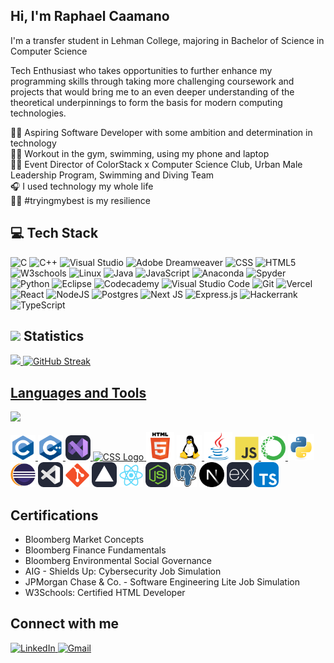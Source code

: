 ## Hi, I'm Raphael Caamano

I'm a transfer student in Lehman College, majoring in Bachelor of Science in Computer Science

Tech Enthusiast who takes opportunities to further enhance my programming skills through taking more challenging coursework and projects that would bring me to an even deeper understanding of the theoretical underpinnings to form the basis for modern computing technologies.

👨‍💻 Aspiring Software Developer with some ambition and determination in technology                                                 
        🏋️‍♂️ Workout in the gym, swimming, using my phone and laptop                                                                                                               
🏊‍♂️ Event Director of ColorStack x Computer Science Club, Urban Male Leadership Program, Swimming and Diving Team                                                
🎧 I used technology my whole life                                                                                                                                         
💪🏼 #tryingmybest is my resilience



## 💻 Tech Stack
![C](https://img.shields.io/badge/c-03599c.svg?style=for-the-badge&logo=c&logoColor=white)
![C++](https://img.shields.io/badge/c++-004482.svg?style=for-the-badge&logo=c%2B%2B&logoColor=white)
![Visual Studio](https://img.shields.io/badge/Visual%20Studio-5C2D91.svg?style=for-the-badge&logo=visual-studio&logoColor=white)
![Adobe Dreamweaver](https://img.shields.io/badge/Adobe%20Dreamweaver-470137.svg?style=for-the-badge&logo=Adobe%20Dreamweaver&logoColor=white)
![CSS](https://img.shields.io/badge/css-264de4.svg?style=for-the-badge&logo=css&logoColor=white) 
![HTML5](https://img.shields.io/badge/html5-%23E34F26.svg?style=for-the-badge&logo=html5&logoColor=white) 
![W3schools](https://img.shields.io/badge/W3schools-04aa6d.svg?style=for-the-badge&logo=w3schools&logoColor=ffffff)
![Linux](https://img.shields.io/badge/linux-%23121011.svg?style=for-the-badge&logo=linux&logoColor=white)
![Java](https://img.shields.io/badge/java-%23ED8B00.svg?style=for-the-badge&logo=openjdk&logoColor=white)
![JavaScript](https://img.shields.io/badge/javascript-%23323330.svg?style=for-the-badge&logo=javascript&logoColor=%23F7DF1E)
![Anaconda](https://img.shields.io/badge/Anaconda-43b049.svg?style=for-the-badge&logo=anaconda&logoColor=white)
![Spyder](https://img.shields.io/badge/spyder-ffffff.svg?style=for-the-badge&logo=spyderide&logoColor=8c0000)
![Python](https://img.shields.io/badge/python-3670A0?style=for-the-badge&logo=python&logoColor=ffdd54) 
![Eclipse](https://img.shields.io/badge/Eclipse-2c2255.svg?style=for-the-badge&logo=Eclipse&logoColor=FE7A16)
![Codecademy](https://img.shields.io/badge/Codecademy-101630?style=for-the-badge&logo=codecademy&logoColor=FFF0E5)
![Visual Studio Code](https://img.shields.io/badge/Visual%20Studio%20Code-0078d7.svg?style=for-the-badge&logo=visual-studio-code&logoColor=white)
![Git](https://img.shields.io/badge/git-3d2d00?style=for-the-badge&logo=git&logoColor=23F05033) 
![Vercel](https://img.shields.io/badge/vercel-%23000000.svg?style=for-the-badge&logo=vercel&logoColor=white)
![React](https://img.shields.io/badge/react-%2320232a.svg?style=for-the-badge&logo=react&logoColor=%2361DAFB)
![NodeJS](https://img.shields.io/badge/node.js-81cd39?style=for-the-badge&logo=node.js&logoColor=white)
![Postgres](https://img.shields.io/badge/postgres-%23316192.svg?style=for-the-badge&logo=postgresql&logoColor=white)
![Next JS](https://img.shields.io/badge/Next-white?style=for-the-badge&logo=next.js&logoColor=black)
![Express.js](https://img.shields.io/badge/express.js-%23404d59.svg?style=for-the-badge&logo=express&logoColor=%2361DAFB)
![Hackerrank](https://img.shields.io/badge/-Hackerrank-0d141e?style=for-the-badge&logo=HackerRank&logoColor=00ea64)
![TypeScript](https://img.shields.io/badge/-TypeScript-white?style=for-the-badge&logo=TypeScript&logoColor=007acc)




## <img src="https://media4.giphy.com/media/MIGbtLZoVjbl0bYbAd/giphy.gif?cid=ecf05e472t2h0i8d7dcjaoau9iqtchhr899hxmpxzzgc7lyw&rid=giphy.gif" width="30"> Statistics
<p align="left">
  <a href="http://127.0.0.1/">
    <img height="165px" src="https://github-readme-stats.vercel.app/api?username=raphaelcaamano&show_icons=true&theme=holi">
    <img width="49.4%" src="https://github-readme-streak-stats.herokuapp.com/?user=raphaelcaamano&theme=holi-theme" alt="GitHub Streak""> 
<br>



## Languages and Tools
<img class="img" src="https://github-readme-stats.vercel.app/api/top-langs/?username=raphaelcaamano&theme=holi&layout=compact" /> 

<p align="left"> <a href="https://www.cprogramming.com/" target="_blank" rel="noreferrer"> <img src="https://raw.githubusercontent.com/devicons/devicon/master/icons/c/c-original.svg" alt="c" width="40" height="40"/> </a> <a href="https://www.w3schools.com/cpp/" target="_blank" rel="noreferrer"> <img src="https://raw.githubusercontent.com/devicons/devicon/master/icons/cplusplus/cplusplus-original.svg" alt="cplusplus" width="40" height="40"/> </a> <a href="https://www.w3schools.com/css/" target="_blank" rel="noreferrer"> 
<img src = "https://github.com/tandpfun/skill-icons/raw/main/icons/VisualStudio-Dark.svg" width="40" height="40"/> 
<img src="https://upload.wikimedia.org/wikipedia/commons/d/d5/CSS3_logo_and_wordmark.svg" alt="CSS Logo" width="45" height="45"/> </a>
<img src="https://raw.githubusercontent.com/devicons/devicon/master/icons/html5/html5-original-wordmark.svg" alt="html5" width="45" height="45"/> </a> <a href="https://www.java.com" target="_blank" rel="noreferrer"> 
<img src="https://raw.githubusercontent.com/devicons/devicon/master/icons/linux/linux-original.svg" alt="linux" width="40" height="40"/> </a> 
<img src="https://raw.githubusercontent.com/devicons/devicon/master/icons/java/java-original.svg" alt="java" width="45" height="45"/> </a> <a href="https://developer.mozilla.org/en-US/docs/Web/JavaScript" target="_blank" rel="noreferrer"> 
<img src="https://raw.githubusercontent.com/devicons/devicon/master/icons/javascript/javascript-original.svg" alt="javascript" width="38" height="38"/> </a> <a href="https://www.linux.org/" target="_blank" rel="noreferrer"> <a href="https://www.python.org" target="_blank" rel="noreferrer">         
<img src="https://raw.githubusercontent.com/devicons/devicon/master/icons/anaconda/anaconda-original.svg" alt="anaconda" width="39" height="39"/> </a> 
<img src="https://raw.githubusercontent.com/devicons/devicon/master/icons/python/python-original.svg" alt="python" width="42" height="42"/> </a> 
<img src="https://raw.githubusercontent.com/devicons/devicon/master/icons/eclipse/eclipse-original.svg" alt="eclipse" width="40" height="40"/> </a> 
<img src = "https://github.com/tandpfun/skill-icons/raw/main/icons/VSCode-Dark.svg" height="40" />
<img src="https://raw.githubusercontent.com/devicons/devicon/master/icons/git/git-original.svg" alt="git" width="38" height="38"/> </a> 
<img src = "https://github.com/tandpfun/skill-icons/blob/main/icons/Vercel-Dark.svg" height="40" />
<img src="https://raw.githubusercontent.com/devicons/devicon/master/icons/react/react-original.svg" alt="react" width="38" height="38"/> </a> 
<img src = "https://github.com/tandpfun/skill-icons/raw/main/icons/NodeJS-Dark.svg" height="40" />
<img src="https://raw.githubusercontent.com/devicons/devicon/master/icons/postgresql/postgresql-original.svg" alt="postgresql" width="38" height="38"/> </a> 
<img src="https://raw.githubusercontent.com/devicons/devicon/master/icons/nextjs/nextjs-original.svg" alt="nextjs" width="40" height="40"/> </a> 
<img src = "https://github.com/tandpfun/skill-icons/blob/main/icons/ExpressJS-Dark.svg" height="40" />
<img src = "https://github.com/tandpfun/skill-icons/raw/main/icons/TypeScript.svg" height="40" />


## Certifications

- Bloomberg Market Concepts 
- Bloomberg Finance Fundamentals 
- Bloomberg Environmental Social Governance
- AIG - Shields Up: Cybersecurity Job Simulation
- JPMorgan Chase & Co. - Software Engineering Lite Job Simulation
- W3Schools: Certified HTML Developer



## Connect with me
<a href="https://www.linkedin.com/in/raphael-caamano/" target="_blank">
  <img src="https://skillicons.dev/icons?i=linkedin" alt="LinkedIn" width="40" height="40"/> </a>


<a href="mailto:caamano.raphael@gmail.com" target="_blank">
  <img src="https://skillicons.dev/icons?i=gmail" alt="Gmail" width="40" height="40"/> </a>










